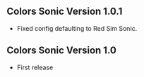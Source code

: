 ## Colors Sonic Version 1.0.1
- Fixed config defaulting to Red Sim Sonic.
## Colors Sonic Version 1.0
- First release

